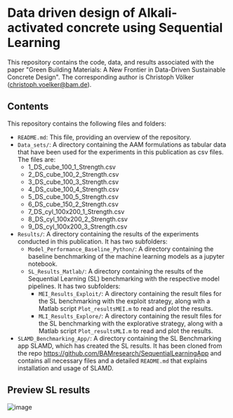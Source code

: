 # Data driven design of Alkali-activated concrete using Sequential Learning 

This repository contains the code, data, and results associated with the paper "Green Building Materials: A New Frontier in Data-Driven Sustainable Concrete Design". The corresponding author is Christoph Völker (christoph.voelker@bam.de).

## Contents

This repository contains the following files and folders:

- `README.md`: This file, providing an overview of the repository.
- `Data_sets/`: A directory containing the AAM formulations as tabular data that have been used for the experiments in this publication as csv files. The files are:
    - 1_DS_cube_100_1_Strength.csv
    - 2_DS_cube_100_2_Strength.csv
    - 3_DS_cube_100_3_Strength.csv
    - 4_DS_cube_100_4_Strength.csv
    - 5_DS_cube_100_5_Strength.csv
    - 6_DS_cube_150_2_Strength.csv
    - 7_DS_cyl_100x200_1_Strength.csv
    - 8_DS_cyl_100x200_2_Strength.csv
    - 9_DS_cyl_100x200_3_Strength.csv
- `Results/`: A directory containing the results of the experiments conducted in this publication. It has two subfolders:
    - `Model_Performance_Baseline_Python/`: A directory containing the baseline benchmarking of the machine learning models as a jupyter notebook.
    - `SL_Results_Matlab/`: A directory containing the results of the Sequential Learning (SL) benchmarking with the respective model pipelines. It has two subfolders:
        - `MEI_Results_Exploit/`: A directory containing the result files for the SL benchmarking with the exploit strategy, along with a Matlab script `Plot_resultsMEI.m` to read and plot the results.
        - `MLI_Results_Explore/`: A directory containing the result files for the SL benchmarking with the explorative strategy, along with a Matlab script `Plot_resultsMLI.m` to read and plot the results.
- `SLAMD_Benchmarking_App/`: A directory containing the SL Benchmarking app SLAMD, which has created the SL results. It has been cloned from the repo https://github.com/BAMresearch/SequentialLearningApp and contains all necessary files and a detailed `README.md` that explains installation and usage of SLAMD.

## Preview SL results

![image](https://user-images.githubusercontent.com/71640597/221935554-ae366458-df3e-4fd5-82d7-9f47b59c3373.png)

